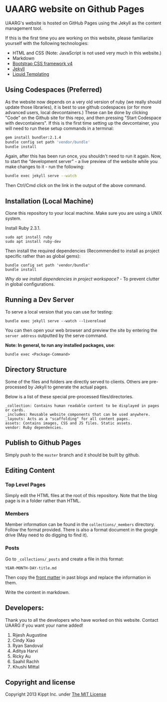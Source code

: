 # UAARG website on Github Pages

UAARG's website is hosted on GitHub Pages using the Jekyll as the content management tool.

If this is the first time you are working on this website, please familiarize yourself with the following technologies:

- HTML and CSS (Note: JavaScript is not used very much in this website.)
- Markdown
- [Bootstrap CSS framework v4](https://getbootstrap.com/docs/4.6/getting-started/introduction/)
- [Jekyll](https://jekyllrb.com/)
- [Liquid Templating](https://shopify.github.io/liquid/)

## Using Codespaces (Preferred)

As the website now depends on a very old version of ruby (we really should
update those libraries), it is best to use github codespaces (or for more
advanced users, local devcontainers.) These can be done by clicking "Code" on
the Github site for this repo, and then pressing "Start Codespace with
devcontainers". If this is the first time setting up the devcontainer, you will
need to run these setup commands in a terminal:

```sh
gem install bundler:2.1.4
bundle config set path 'vendor/bundle'
bundle install
```

Again, after this has been run once, you shouldn't need to run it again. Now,
to start the “development server” - a live preview of the website while you
make changes to it - run the following:

```sh
bundle exec jekyll serve --watch
```

Then Ctrl/Cmd click on the link in the output of the above command.


## Installation (Local Machine)

Clone this repository to your local machine.
Make sure you are using a UNIX system.

Install Ruby 2.3.1.

```
sudo apt install ruby
sudo apt install ruby-dev
```

Then install the required dependencies (Recommended to install as project specific rather than as global gems):

```
bundle config set path 'vendor/bundle'
bundle install
```

*Why do we install dependencies in project workspace?*  - To prevent clutter in global configurations.

## Running a Dev Server

To serve a local version that you can use for testing:

```
bundle exec jekyll serve --watch --livereload
```
 
You can then open your web browser and preview the site by entering the `server address` outputted by the serve command.

__Note: In general, to run any installed packages, use__:

```
bundle exec <Package-Command>
```
    
## Directory Structure

Some of the files and folders are directly served to clients. 
Others are pre-processed by Jekyll to generate the actual pages.

Below is a list of these special pre-processed files/directories.

```
_collection: Contains human readable content to be displayed in pages or cards.
_includes: Reusable website components that can be used anywhere.
_layouts: Acts as a "scaffolding" for all content pages.
assets: Contains images, CSS and JS files. Static assets.
vendor: Ruby dependencies.
```
    
## Publish to Github Pages

Simply push to the `master` branch and it should be built by github.

## Editing Content

### Top Level Pages

Simply edit the HTML files at the root of this repository.
Note that the blog page is in a folder rather than HTML.

### Members

Member information can be found in the `collections/_members` directory. Follow the format provided. There is also a format document in the google drive (May need to do digging to find it).

### Posts

Go to `_collections/_posts` and create a file in this format:

```
YEAR-MONTH-DAY-title.md
```

Then copy the [front matter](https://jekyllrb.com/docs/front-matter/) in past blogs and replace the information in them.

Write the content in markdown.

## Developers:

Thank you to all the developers who have worked on this website. Contact UAARG if you want your name added!

1. Rijesh Augustine
1. Cindy Xiao
1. Ryan Sandoval
1. Aditya Harvi
1. Ricky Au
1. Saahil Rachh
1. Khushi Mittal 

## Copyright and license

Copyright 2013 Kippt Inc. under [The MIT License ](LICENSE)

